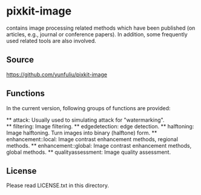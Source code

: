 pixkit-image
============
contains image processing related methods which have been published (on articles, e.g., journal or conference papers). 
In addition, some frequently used related tools are also involved.

Source
------
https://github.com/yunfuliu/pixkit-image

Functions
---------
In the current version, following groups of functions are provided:

** attack: Usually used to simulating attack for "watermarking".  
** filtering: Image filtering.
** edgedetection: edge detection.
** halftoning: Image halftoning. Turn images into binary (halftone) form. 
** enhancement::local: Image contrast enhancement methods, regional methods.
** enhancement::global: Image contrast enhancement methods, global methods. 
** qualityassessment: Image quality assessment. 

License
-------
Please read LICENSE.txt in this directory. 

